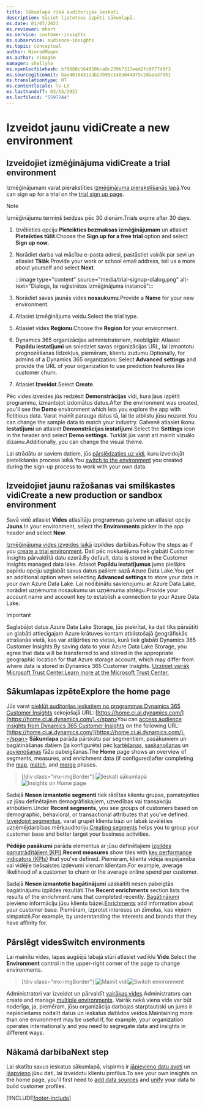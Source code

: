 ```yaml
---
title: Sākumlapa rīkā auditorijas ieskati
description: Sāciet lietotnes izpēti sākumlapā.
ms.date: 01/07/2021
ms.reviewer: mhart
ms.service: customer-insights
ms.subservice: audience-insights
ms.topic: conceptual
author: NimrodMagen
ms.author: nimagen
manager: shellyha
ms.openlocfilehash: bf9080c564850bca0c239b7317eed2fc0f77d9f3
ms.sourcegitcommit: bae40184312ab27b95c140a044875c2daea37951
ms.translationtype: HT
ms.contentlocale: lv-LV
ms.lasthandoff: 03/15/2021
ms.locfileid: "5597244"
---
```

# <a name="create-a-new-environment"></a><span data-ttu-id="b4d74-103">Izveidot jaunu vidi</span><span class="sxs-lookup"><span data-stu-id="b4d74-103">Create a new environment</span></span>

## <a name="create-a-trial-environment"></a><span data-ttu-id="b4d74-104">Izveidojiet izmēģinājuma vidi</span><span class="sxs-lookup"><span data-stu-id="b4d74-104">Create a trial environment</span></span>

<span data-ttu-id="b4d74-105">Izmēģinājumam varat pierakstīties [izmēģinājuma pierakstīšanās lapā](https://dynamics.microsoft.com/get-started/free-trial/?appname=customerinsights).</span><span class="sxs-lookup"><span data-stu-id="b4d74-105">You can sign up for a trial on the [trial sign up page](https://dynamics.microsoft.com/get-started/free-trial/?appname=customerinsights).</span></span> 

> [!NOTE]
> <span data-ttu-id="b4d74-106">Izmēģinājumu termiņš beidzas pēc 30 dienām.</span><span class="sxs-lookup"><span data-stu-id="b4d74-106">Trials expire after 30 days.</span></span>

1. <span data-ttu-id="b4d74-107">Izvēlieties opciju **Pieteikties bezmaksas izmēģinājumam** un atlasiet **Pieteikties tūlīt**.</span><span class="sxs-lookup"><span data-stu-id="b4d74-107">Choose the **Sign up for a free trial** option and select **Sign up now**.</span></span>

1. <span data-ttu-id="b4d74-108">Norādiet darba vai mācību e-pasta adresi, pastāstiet vairāk par sevi un atlasiet **Tālāk**.</span><span class="sxs-lookup"><span data-stu-id="b4d74-108">Provide your work or school email address, tell us a more about yourself and select **Next**.</span></span>

   :::image type="content" source="media/trial-signup-dialog.png" alt-text="Dialogs, lai reģistrētos izmēģinājuma instancē":::

1. <span data-ttu-id="b4d74-110">Norādiet savas jaunās vides **nosaukumu**.</span><span class="sxs-lookup"><span data-stu-id="b4d74-110">Provide a **Name** for your new environment.</span></span> 

1. <span data-ttu-id="b4d74-111">Atlasiet izmēģinājuma veidu.</span><span class="sxs-lookup"><span data-stu-id="b4d74-111">Select the trial type.</span></span>

1. <span data-ttu-id="b4d74-112">Atlasiet vides **Reģionu**.</span><span class="sxs-lookup"><span data-stu-id="b4d74-112">Choose the **Region** for your environment.</span></span>

1. <span data-ttu-id="b4d74-113">Dynamics 365 organizācijas administratoriem, neobligāti: Atlasiet **Papildu iestatījumi** un sniedziet savas organizācijas URL, lai izmantotu prognozēšanas līdzekļus, piemēram, klientu zudumu.</span><span class="sxs-lookup"><span data-stu-id="b4d74-113">Optionally, for admins of a Dynamics 365 organization: Select **Advanced settings** and provide the URL of your organization to use prediction features like customer churn.</span></span>

1. <span data-ttu-id="b4d74-114">Atlasiet **Izveidot**.</span><span class="sxs-lookup"><span data-stu-id="b4d74-114">Select **Create**.</span></span> 

<span data-ttu-id="b4d74-115">Pēc vides izveides jūs redzēsit **Demonstrācijas** vidi, kura ļaus izpētīt programmu, izmantojot izdomātus datus.</span><span class="sxs-lookup"><span data-stu-id="b4d74-115">After the environment was created, you'll see the **Demo** environment which lets you explore the app with fictitious data.</span></span> <span data-ttu-id="b4d74-116">Varat mainīt parauga datus tā, lai tie atbilstu jūsu nozarei.</span><span class="sxs-lookup"><span data-stu-id="b4d74-116">You can change the sample data to match your industry.</span></span> <span data-ttu-id="b4d74-117">Galvenē atlasiet ikonu **Iestatījumi** un atlasiet **Demonstrācijas iestatījumi**.</span><span class="sxs-lookup"><span data-stu-id="b4d74-117">Select the **Settings** icon in the header and select **Demo settings**.</span></span> <span data-ttu-id="b4d74-118">Turklāt jūs varat arī mainīt vizuālo dizainu.</span><span class="sxs-lookup"><span data-stu-id="b4d74-118">Additionally, you can change the visual theme.</span></span> 

<span data-ttu-id="b4d74-119">Lai strādātu ar saviem datiem, jūs [pārslēdzaties uz vidi](#switch-environments), kuru izveidojāt pieteikšanās procesa laikā.</span><span class="sxs-lookup"><span data-stu-id="b4d74-119">You [switch to the environment](#switch-environments) you created during the sign-up process to work with your own data.</span></span>

## <a name="create-a-new-production-or-sandbox-environment"></a><span data-ttu-id="b4d74-120">Izveidojiet jaunu ražošanas vai smilškastes vidi</span><span class="sxs-lookup"><span data-stu-id="b4d74-120">Create a new production or sandbox environment</span></span>

<span data-ttu-id="b4d74-121">Savā vidē atlasiet **Vides** atlasītāju programmas galvene un atlasiet opciju **Jauns**.</span><span class="sxs-lookup"><span data-stu-id="b4d74-121">In your environment, select the **Environments** picker in the app header and select **New**.</span></span>

<span data-ttu-id="b4d74-122">[Izmēģinājuma vides izveides laikā](#create-a-trial-environment) izpildies darbības.</span><span class="sxs-lookup"><span data-stu-id="b4d74-122">Follow the steps as if you [create a trial environment](#create-a-trial-environment).</span></span> <span data-ttu-id="b4d74-123">Dati pēc noklusējuma tiek glabāti Customer Insights pārvaldītā datu ezerā.</span><span class="sxs-lookup"><span data-stu-id="b4d74-123">By default, data is stored in the Customer Insights managed data lake.</span></span> <span data-ttu-id="b4d74-124">Atlasot **Papildu iestatījumus** jums piešķirs papildu opciju uzglabāt savus datus pašiem sazā Azure Data Lake.</span><span class="sxs-lookup"><span data-stu-id="b4d74-124">You get an additional option when selecting **Advanced settings** to store your data in your own Azure Data Lake.</span></span> <span data-ttu-id="b4d74-125">Lai nodibinātu savienojumu ar Azure Data Lake, norādiet uzņēmuma nosaukumu un uzņēmuma atslēgu.</span><span class="sxs-lookup"><span data-stu-id="b4d74-125">Provide your account name and account key to establish a connection to your Azure Data Lake.</span></span> 

> [!IMPORTANT]
> <span data-ttu-id="b4d74-126">Saglabājot datus Azure Data Lake Storage, jūs piekrītat, ka dati tiks pārsūtīti un glabāti attiecīgajam Azure krātuves kontam atbilstošajā ģeogrāfiskās atrašanās vietā, kas var atšķirties no vietas, kurā tiek glabāti Dynamics 365 Customer Insights.</span><span class="sxs-lookup"><span data-stu-id="b4d74-126">By saving data to your Azure Data Lake Storage, you agree that data will be transferred to and stored in the appropriate geographic location for that Azure storage account, which may differ from where data is stored in Dynamics 365 Customer Insights.</span></span> [<span data-ttu-id="b4d74-127">Uzziniet vairāk Microsoft Trust Center.</span><span class="sxs-lookup"><span data-stu-id="b4d74-127">Learn more at the Microsoft Trust Center.</span></span>](https://www.microsoft.com/trust-center)

## <a name="explore-the-home-page"></a><span data-ttu-id="b4d74-128">Sākumlapas izpēte</span><span class="sxs-lookup"><span data-stu-id="b4d74-128">Explore the home page</span></span>

<span data-ttu-id="b4d74-129">Jūs varat [piekļūt auditorijas ieskatiem no programmas Dynamics 365 Customer Insights](https://home.ci.ai.dynamics.com/) sekojošajā URL: [https://home.ci.ai.dynamics.com/](https://home.ci.ai.dynamics.com/).</span><span class="sxs-lookup"><span data-stu-id="b4d74-129">You can [access audience insights from Dynamics 365 Customer Insights](https://home.ci.ai.dynamics.com/) on the following URL: [https://home.ci.ai.dynamics.com/](https://home.ci.ai.dynamics.com/).</span></span>
<span data-ttu-id="b4d74-130">**Sākumlapa** parāda pārskatu par segmentiem, pasākumiem un bagātināšanas datiem (ja konfigurēts) pēc [kartēšanas](map-entities.md), [saskaņošanas](match-entities.md) un [apvienošanas](merge-entities.md) fāžu pabeigšanas.</span><span class="sxs-lookup"><span data-stu-id="b4d74-130">The **Home** page shows an overview of segments, measures, and enrichment data (if configured)after completing the [map](map-entities.md), [match](match-entities.md), and [merge](merge-entities.md) phases.</span></span>

> [!div class="mx-imgBorder"] 
> <span data-ttu-id="b4d74-131">![Ieskati sākumlapā](media/home-page-insights.png "Ieskati sākumlapā")</span><span class="sxs-lookup"><span data-stu-id="b4d74-131">![Insights on Home page](media/home-page-insights.png "Insights on Home page")</span></span>

<span data-ttu-id="b4d74-132">Sadaļā **Nesen izmantotie segmenti** tiek rādītas klientu grupas, pamatojoties uz jūsu definētajiem demogrāfiskajiem, uzvedības vai transakciju atribūtiem.</span><span class="sxs-lookup"><span data-stu-id="b4d74-132">Under **Recent segments**, you see groups of customers based on demographic, behavioral, or transactional attributes that you've defined.</span></span> <span data-ttu-id="b4d74-133">[Izveidojot segmentus](segments.md), varat grupēt klientu bāzi un labāk izvēlēties uzņēmējdarbības mērķauditoriju.</span><span class="sxs-lookup"><span data-stu-id="b4d74-133">[Creating segments](segments.md) helps you to group your customer base and better target your business activities.</span></span>

<span data-ttu-id="b4d74-134">**Pēdējie pasākumi** parāda elementus ar jūsu definētajiem [izpildes pamatrādītājiem (KPI)](measures.md).</span><span class="sxs-lookup"><span data-stu-id="b4d74-134">**Recent measures** show tiles with [key performance indicators (KPIs)](measures.md) that you've defined.</span></span> <span data-ttu-id="b4d74-135">Piemēram, klienta vidējā iespējamība vai vidējie tiešsaistes izdevumi vienam klientam.</span><span class="sxs-lookup"><span data-stu-id="b4d74-135">For example, average likelihood of a customer to churn or the average online spend per customer.</span></span>

<span data-ttu-id="b4d74-136">Sadaļā **Nesen izmantotie bagātinājumi** uzskaitīti nesen pabeigtās bagātinājumu izpildes rezultāti.</span><span class="sxs-lookup"><span data-stu-id="b4d74-136">The **Recent enrichments** section lists the results of the enrichment runs that completed recently.</span></span> <span data-ttu-id="b4d74-137">[Bagātinājumi](enrichment-hub.md) pievieno informāciju jūsu klientu bāzei.</span><span class="sxs-lookup"><span data-stu-id="b4d74-137">[Enrichments](enrichment-hub.md) add information about your customer base.</span></span> <span data-ttu-id="b4d74-138">Piemēram, izprotot intereses un zīmolus, kas viņiem simpatizē.</span><span class="sxs-lookup"><span data-stu-id="b4d74-138">For example, by understanding the interests and brands that they have affinity for.</span></span>

## <a name="switch-environments"></a><span data-ttu-id="b4d74-139">Pārslēgt vides</span><span class="sxs-lookup"><span data-stu-id="b4d74-139">Switch environments</span></span>

<span data-ttu-id="b4d74-140">Lai mainītu vides, lapas augšējā labajā stūrī atlasiet vadīklu **Vide**.</span><span class="sxs-lookup"><span data-stu-id="b4d74-140">Select the **Environment** control in the upper-right corner of the page to change environments.</span></span>

> [!div class="mx-imgBorder"] 
> <span data-ttu-id="b4d74-141">![Mainīt vidi](media/home-page-environment-switcher.png "Mainīt vidi")</span><span class="sxs-lookup"><span data-stu-id="b4d74-141">![Switch environment](media/home-page-environment-switcher.png "Switch environment")</span></span>

<span data-ttu-id="b4d74-142">Administratori var izveidot un pārvaldīt [vairākas vides](manage-environments.md).</span><span class="sxs-lookup"><span data-stu-id="b4d74-142">Administrators can create and manage [multiple environments](manage-environments.md).</span></span> <span data-ttu-id="b4d74-143">Vairāk nekā viena vide var būt noderīga, ja, piemēram, jūsu organizācija darbojas starptautiski un jums ir nepieciešams nodalīt datus un ieskatus dažādos veidos.</span><span class="sxs-lookup"><span data-stu-id="b4d74-143">Maintaining more than one environment may be useful if, for example, your organization operates internationally and you need to segregate data and insights in different ways.</span></span>

## <a name="next-step"></a><span data-ttu-id="b4d74-144">Nākamā darbība</span><span class="sxs-lookup"><span data-stu-id="b4d74-144">Next step</span></span>

<span data-ttu-id="b4d74-145">Lai skatītu savus ieskatus sākumlapā, vispirms ir [jāpievieno datu avoti](data-sources.md) un [jāapvieno](data-unification.md) jūsu dati, lai izveidotu klientu profilus.</span><span class="sxs-lookup"><span data-stu-id="b4d74-145">To see your own insights on the home page, you'll first need to [add data sources](data-sources.md) and [unify](data-unification.md) your data to build customer profiles.</span></span>


[!INCLUDE[footer-include](../includes/footer-banner.md)]